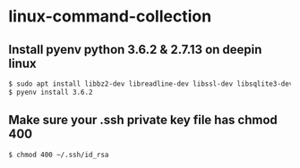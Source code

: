 # linux-command-collection

## Install pyenv python 3.6.2 & 2.7.13 on deepin linux
```bash 
$ sudo apt install libbz2-dev libreadline-dev libssl-dev libsqlite3-dev
$ pyenv install 3.6.2
```

## Make sure your .ssh private key file has chmod 400
```bash
$ chmod 400 ~/.ssh/id_rsa
```

